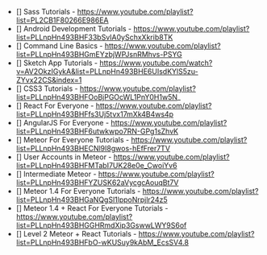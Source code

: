 * [] Sass Tutorials - https://www.youtube.com/playlist?list=PL2CB1F80266E986EA
* [] Android Development Tutorials - https://www.youtube.com/playlist?list=PLLnpHn493BHF33bSvIA0ySchxXkrib8TK
* [] Command Line Basics - https://www.youtube.com/playlist?list=PLLnpHn493BHGmEYzbjWPJsnRMhvs-PSYG
* [] Sketch App Tutorials - https://www.youtube.com/watch?v=AV2OkzIGykA&list=PLLnpHn493BHE6UIsdKYlS5zu-ZYvx22CS&index=1
* [] CSS3 Tutorials - https://www.youtube.com/playlist?list=PLLnpHn493BHFOoBjPGOcWL1PnY0H1w5N_
* [] React For Everyone - https://www.youtube.com/playlist?list=PLLnpHn493BHFfs3Uj5tvx17mXk4B4ws4p
* [] AngularJS For Everyone - https://www.youtube.com/playlist?list=PLLnpHn493BHF6utwkwpo7RN-GPg1sZhvK
* [] Meteor For Everyone Tutorials - https://www.youtube.com/playlist?list=PLLnpHn493BHECNl9I8gwos-hEfFrer7TV
* [] User Accounts in Meteor - https://www.youtube.com/playlist?list=PLLnpHn493BHFMTabI7UK28e0e_CwoiYv6
* [] Intermediate Meteor - https://www.youtube.com/playlist?list=PLLnpHn493BHFYZUSK62aVycgcAouqBt7V
* [] Meteor 1.4 For Everyone Tutorials - https://www.youtube.com/playlist?list=PLLnpHn493BHGaNQgSl1lppoNrpjlr24z5
* [] Meteor 1.4 + React For Everyone Tutorials - https://www.youtube.com/playlist?list=PLLnpHn493BHGGHRmdXip3GswwLWY9S6of
* [] Level 2 Meteor + React Tutorials - https://www.youtube.com/playlist?list=PLLnpHn493BHFbO-wKUSuy9kAbM_EcsSV4.8
